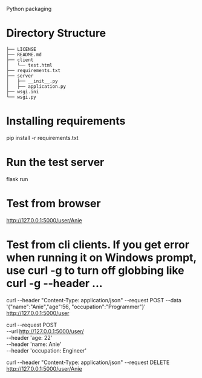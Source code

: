 Python packaging

# Directory Structure
```
├── LICENSE
├── README.md
├── client
│   └── test.html
├── requirements.txt
├── server
│   ├── __init__.py
│   ├── application.py
├── wsgi.ini
└── wsgi.py
```
# Installing requirements
pip install -r requirements.txt

# Run the test server
flask run

# Test from browser
http://127.0.0.1:5000/user/Anie

# Test from cli clients. If you get error when running it on Windows prompt, use curl -g to turn off globbing like curl -g --header ...
curl --header "Content-Type: application/json" --request POST --data '{"name":"Anie","age":56, "occupation":"Programmer"}' http://127.0.0.1:5000/user

curl --request POST \
  --url http://127.0.0.1:5000/user/ \
  --header 'age: 22' \
  --header 'name: Anie' \
  --header 'occupation: Engineer'
  
curl --header "Content-Type: application/json" --request DELETE http://127.0.0.1:5000/user/Anie
